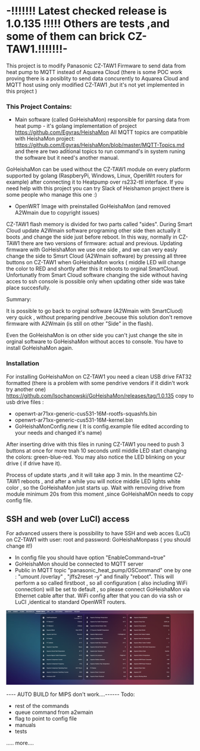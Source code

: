 # -!!!!!!! Latest checked release is 1.0.135 !!!!! Others are tests ,and some of them can brick CZ-TAW1.!!!!!!!-


This project is to modify Panasonic CZ-TAW1 Firmware to send data from heat pump to MQTT instead of Aquarea Cloud (there is some POC work proving there is a posiblity to send data concurently to Aquarea Cloud and MQTT host using only modified CZ-TAW1 ,but it's not yet implemented in this project )

### This Project Contains:

- Main software (called GoHeishaMon) responsible for parsing data from heat pump - it's golang implementation of project https://github.com/Egyras/HeishaMon 
All MQTT topics are compatible with HeishaMon project: https://github.com/Egyras/HeishaMon/blob/master/MQTT-Topics.md
and there are two aditional topics to run command's in system runing the software but it need's another manual.

GoHeishaMon can be used without the CZ-TAW1 module on every platform supported by golang (RaspberyPi, Windows, Linux, OpenWrt routers for example) after connecting it to Heatpump over rs232-ttl interface.
If you need help with this project you can try Slack of Heishamon project there is some people who manage this one :)

- OpenWRT Image with preinstalled GoHeishaMon (and removed A2Wmain due to copyright issues) 

CZ-TAW1 flash memory is divided for two parts called "sides". During Smart Cloud update A2Wmain software programing other side then actually it boots ,and change the side just before reboot. In this way, normally in CZ-TAW1 there are two versions of firmware: actual and previous.
Updating firmware with GoHeishaMon we use one side , and we can very easly change the side to Smsrt Cloud (A2Wmain software) by pressing all three buttons on CZ-TAW1 when GoHeishaMon works ( middle LED will change the color to RED and shortly after this it reboots to orginal SmartCloud.
Unfortunatly from Smart Cloud software changing the side without having acces to ssh console is possible only when updating other side was take place succesfully.

Summary: 

It is possible to go back to orginal software (A2Wmain with SmartCluod) very quick , without preparing pendrive ,becouse this solution don't remove firmware with A2Wmain (is still on other  "Side" in the flash).

Even the GoHeishaMon is on other side you can't just change the site in orginal software to GoHeishaMon without acces to console. You have to install GoHeishaMon again. 

### Installation

For installing GoHeishaMon on CZ-TAW1 you need a clean USB drive FAT32 formatted  (there is a problem with some pendrive vendors if it didin't work try another one) https://github.com/lsochanowski/GoHeishaMon/releases/tag/1.0.135
copy to usb drive files :
- openwrt-ar71xx-generic-cus531-16M-rootfs-squashfs.bin
- openwrt-ar71xx-generic-cus531-16M-kernel.bin
- GoHeishaMonConfig.new ( It is config.example file edited according to your needs and changed it's name)


After inserting drive with this files in runing CZ-TAW1 you need to push 3 buttons at once for more tnah 10 seconds until middle LED start changing the colors: green-blue-red. You may also notice the LED blinking on your drive ( if drive have it).

Process of update starts ,and it will take app 3 min. In the meantime CZ-TAW1 reboots , and after a while you will notice middle LED lights white color , so the GoHeishaMon just starts up. Wait with removing drive from module minimum 20s from this moment ,since GoHeishaMOn needs to copy config file.

## SSH and web (over LuCI) access

For advanced ussers there is possibility to have SSH and web acces (LuCI) on CZ-TAW1 with user: root and password: GoHeishaMonpass ( you should change it!)
- In config file you should have option "EnableCommand=true"
- GoHeishaMon should be connected to MQTT server
- Public in MQTT topic "panasonic_heat_pump/OSCommand" one by one : "umount /overlay" , "jffs2reset -y" and finally "reboot". This will perform a so called firstboot , so all configuration ( also including WiFi connection) will be set to default , so please connect GoHeishaMon via Ethernet cable after that. WiFi config after that you can do via ssh or LuCI ,identical to standard OpenWRT routers.



![Screenshot from Homeassistant](PompaCieplaScreen.PNG)




---- AUTO BUILD  for MIPS don't work....------
Todo:

- rest of the commands
- queue command from a2wmain 
- flag to point to config file
- manuals 
- tests 

..... more....
